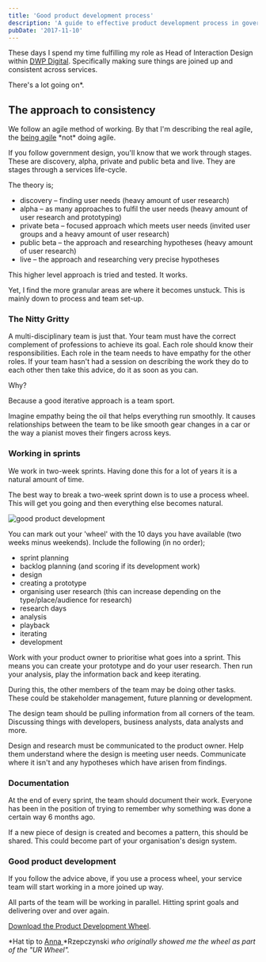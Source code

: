 ```yaml
---
title: 'Good product development process'
description: 'A guide to effective product development process in government digital services.'
pubDate: '2017-11-10'
---
```


These days I spend my time fulfilling my role as Head of Interaction Design within [DWP Digital](https://dwpdigital.blog.gov.uk/). Specifically making sure things are joined up and consistent across services.

There's a lot going on*.

## The approach to consistency

We follow an agile method of working. By that I'm describing the real agile, the [being agile](http://www.gavinelliott.co.uk/2016/09/a-stand-up-retro-or-planning-does-not-make-you-agile/) \*not\* doing agile.

If you follow government design, you'll know that we work through stages. These are discovery, alpha, private and public beta and live. They are stages through a services life-cycle.

The theory is;

- discovery – finding user needs (heavy amount of user research)
- alpha – as many approaches to fulfil the user needs (heavy amount of user research and prototyping)
- private beta – focused approach which meets user needs (invited user groups and a heavy amount of user research)
- public beta – the approach and researching hypotheses (heavy amount of user research)
- live – the approach and researching very precise hypotheses

This higher level approach is tried and tested. It works.

Yet, I find the more granular areas are where it becomes unstuck. This is mainly down to process and team set-up.

### The Nitty Gritty

A multi-disciplinary team is just that. Your team must have the correct complement of professions to achieve its goal. Each role should know their responsibilities. Each role in the team needs to have empathy for the other roles. If your team hasn't had a session on describing the work they do to each other then take this advice, do it as soon as you can.

Why?

Because a good iterative approach is a team sport.

Imagine empathy being the oil that helps everything run smoothly. It causes relationships between the team to be like smooth gear changes in a car or the way a pianist moves their fingers across keys.

### Working in sprints

We work in two-week sprints. Having done this for a lot of years it is a natural amount of time.

The best way to break a two-week sprint down is to use a process wheel. This will get you going and then everything else becomes natural.

![good product development](/images/product-development-wheel.jpg)

You can mark out your 'wheel' with the 10 days you have available (two weeks minus weekends). Include the following (in no order);

- sprint planning
- backlog planning (and scoring if its development work)
- design
- creating a prototype
- organising user research (this can increase depending on the type/place/audience for research)
- research days
- analysis
- playback
- iterating
- development

Work with your product owner to prioritise what goes into a sprint. This means you can create your prototype and do your user research. Then run your analysis, play the information back and keep iterating.

During this, the other members of the team may be doing other tasks. These could be stakeholder management, future planning or development.

The design team should be pulling information from all corners of the team. Discussing things with developers, business analysts, data analysts and more.

Design and research must be communicated to the product owner. Help them understand where the design is meeting user needs. Communicate where it isn't and any hypotheses which have arisen from findings.

### Documentation

At the end of every sprint, the team should document their work. Everyone has been in the position of trying to remember why something was done a certain way 6 months ago.

If a new piece of design is created and becomes a pattern, this should be shared. This could become part of your organisation's design system.

### Good product development

If you follow the advice above, if you use a process wheel, your service team will start working in a more joined up way.

All parts of the team will be working in parallel. Hitting sprint goals and delivering over and over again.

[Download the Product Development Wheel](/resources/product-development-wheel.pdf).

*Hat tip to [Anna ](https://twitter.com/annarzepczynski)*Rzepczynski *who originally showed me the wheel as part of the "UR Wheel".*